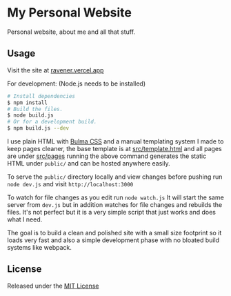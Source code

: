 # My Personal Website

Personal website, about me and all that stuff.

## Usage
Visit the site at [ravener.vercel.app](https://ravener.vercel.app)

For development: (Node.js needs to be installed)
```sh
# Install dependencies
$ npm install
# Build the files.
$ node build.js
# Or for a development build.
$ npm build.js --dev
```
I use plain HTML with [Bulma CSS](https://bulma.io) and a manual templating system I made to keep pages cleaner, the base template is at [src/template.html](src/template.html) and all pages are under [src/pages](src/pages) running the above command generates the static HTML under `public/` and can be hosted anywhere easily.

To serve the `public/` directory locally and view changes before pushing run `node dev.js` and visit `http://localhost:3000`

To watch for file changes as you edit run `node watch.js` It will start the same server from `dev.js` but in addition watches for file changes and rebuilds the files. It's not perfect but it is a very simple script that just works and does what I need.

The goal is to build a clean and polished site with a small size footprint so it loads very fast and also a simple development phase with no bloated build systems like webpack.

## License
Released under the [MIT License](LICENSE)
